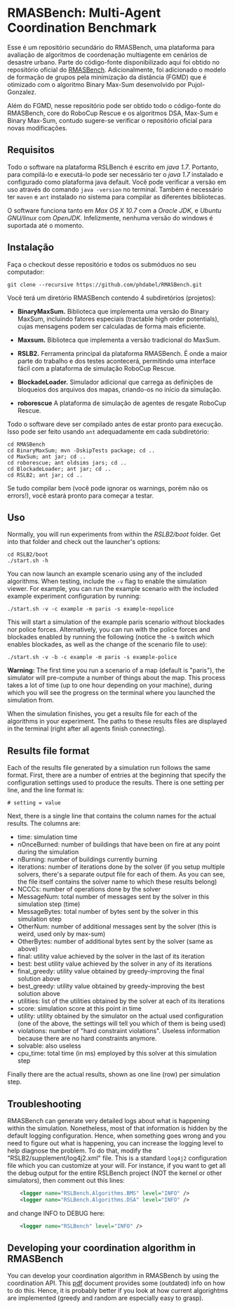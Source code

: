 RMASBench: Multi-Agent Coordination Benchmark
=============================================

Esse é um repositório secundário do RMASBench, uma plataforma para avaliação de algoritmos de coordenação multiagente em cenários de desastre urbano.
Parte do código-fonte disponibilizado aqui foi obtido no repositório oficial do [RMASBench](https://github.com/RMASBench/RMASBench.git).
Adicionalmente, foi adicionado o modelo de formação de grupos pela minimização da distância (FGMD) que é otimizado com o algoritmo Binary Max-Sum desenvolvido por Pujol-Gonzalez.

Além do FGMD, nesse repositório pode ser obtido todo o código-fonte do RMASBench, core do RoboCup Rescue e os algoritmos DSA, Max-Sum e Binary Max-Sum, contudo sugere-se verificar o repositório oficial para novas modificações.

Requisitos
------------

Todo o software na plataforma RSLBench é escrito em *java 1.7*. Portanto, para compilá-lo e executá-lo pode ser necessário ter o *java 1.7* instalado e configurado como plataforma java default. Você pode verificar a versão em uso através do comando `java -version` no terminal. Também é necessário ter `maven` e `ant` instalado no sistema para compilar as diferentes bibliotecas.

O software funciona tanto em *Max OS X 10.7* com a *Oracle JDK*, e *Ubuntu GNU/linux* com *OpenJDK*. Infelizmente, nenhuma versão do windows é suportada até o momento.

Instalação
------------

Faça o checkout desse repositório e todos os submóduos no seu computador:

    git clone --recursive https://github.com/phdabel/RMASBench.git

Você terá um diretório RMASBench contendo 4 subdiretórios (projetos):

- **BinaryMaxSum.** 
    Biblioteca que implementa uma versão do Binary MaxSum, incluindo fatores especiais (tractable high order potentials), cujas mensagens podem ser calculadas de forma mais eficiente.

- **Maxsum.**
    Biblioteca que implementa a versão tradicional do MaxSum.

- **RSLB2.**
    Ferramenta principal da plataforma RMASBench. É onde a maior parte do trabalho e dos testes acontecerá, permitindo uma interface fácil com a plataforma de simulação RoboCup Rescue.

- **BlockadeLoader.**
    Simulador adicional que carrega as definições de bloqueios dos arquivos dos mapas, criando-os no início da simulação.

- **roborescue**
    A plataforma de simulação de agentes de resgate RoboCup Rescue.

Todo o software deve ser compilado antes de estar pronto para execução. Isso pode ser feito usando `ant` adequadamente em cada subdiretório:

    cd RMASBench
    cd BinaryMaxSum; mvn -DskipTests package; cd ..
    cd MaxSum; ant jar; cd ..
    cd roborescue; ant oldsims jars; cd ..
    cd BlockadeLoader; ant jar; cd ..
    cd RSLB2; ant jar; cd ..

Se tudo compilar bem (você pode ignorar os warnings, porém não os errors!), você estará pronto para começar a testar.

Uso
---

Normally, you will run experiments from within the *RSLB2/boot* folder. Get into that folder and check out the launcher's options:

    cd RSLB2/boot
    ./start.sh -h

You can now launch an example scenario using any of the included algorithms. When testing, include the `-v` flag to enable the simulation viewer. For example, you can run the example scenario with the included example experiment configuration by running:

    ./start.sh -v -c example -m paris -s example-nopolice

This will start a simulation of the example paris scenario without blockades nor police forces. Alternatively, you can run with the police forces and blockades enabled by running the following (notice the `-b` switch which enables blockades, as well as the change of the scenario file to use):

    ./start.sh -v -b -c example -m paris -s example-police

**Warning:** The first time you run a scenario of a map (default is "paris"), the simulator will pre-compute a number of things about the map. This process takes a lot of time (up to one hour depending on your machine), during which you will see the progress on the terminal where you launched the simulation from.

When the simulation finishes, you get a results file for each of the algorithms in your experiment. The paths to these results files are displayed in the terminal (right after all agents finish connecting).


Results file format
-------------------

Each of the results file generated by a simulation run follows the same format. First, there are a number of entries at the beginning that specify the configuration settings used to produce the results. There is one setting per line, and the line format is:

    # setting = value

Next, there is a single line that contains the column names for the actual results. The columns are:

- time: simulation time
- nOnceBurned: number of buildings that have been on fire at any point during the simulation
- nBurning: number of buildings currently burning
- iterations: number of iterations done by the solver (if you setup multiple solvers, there's a separate output file for each of them. As you can see, the file itself contains the solver name to which these results belong)
- NCCCs: number of operations done by the solver
- MessageNum: total number of messages sent by the solver in this simulation step (time)
- MessageBytes: total number of bytes sent by the solver in this simulation step
- OtherNum: number of additional messages sent by the solver (this is weird, used only by max-sum)
- OtherBytes: number of additional bytes sent by the solver (same as above)
- final: utility value achieved by the solver in the last of its iteration
- best: best utility value achieved by the solver in any of its iterations
- final_greedy: utility value obtained by greedy-improving the final solution above
- best_greedy: utility value obtained by greedy-improving the best solution above
- utilities: list of the utilities obtained by the solver at each of its iterations
- score: simulation score at this point in time
- utility: utility obtained by the simulator on the actual used configuration (one of the above, the settings will tell you which of them is being used)
- violations: number of "hard constraint violations". Useless information because there are no hard constraints anymore.
- solvable: also useless
- cpu_time: total time (in ms) employed by this solver at this simulation step

Finally there are the actual results, shown as one line (row) per simulation step.


Troubleshooting
---------------

RMASBench can generate very detailed logs about what is happening within the simulation. Nonetheless, most of that information is hidden by the default logging configuration. Hence, when something goes wrong and you need to figure out what is happening, you can increase the logging level to help diagnose the problem. To do that, modify the "RSLB2/supplement/log4j2.xml" file. This is a standard `log4j2` configuration file which you can customize at your will. For instance, if you want to get all the debug output for the entire RSLBench project (NOT the kernel or other simulators), then comment out this lines:

```xml
    <logger name="RSLBench.Algorithms.BMS" level="INFO" />
    <logger name="RSLBench.Algorithms.DSA" level="INFO" />
```

and change INFO to DEBUG here:

```xml
    <logger name="RSLBench" level="INFO" />
```

Developing your coordination algorithm in RMASBench
---------------------------------------------

You can develop your coordination algorithm in RMASBench by using the coordination API.
This [pdf](https://github.com/RMASBench/RSLB2/raw/master/docs/rmas_benchmark.pdf) document provides some (outdated) info on how to do this. Hence, it is probably better if you look at how current algorightms are implemented (greedy and random are especially easy to grasp).
